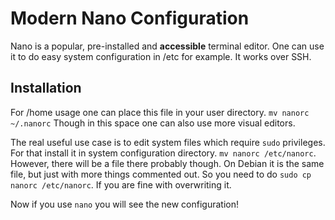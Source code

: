 # Modern Nano Configuration
Nano is a popular, pre-installed and **accessible** terminal editor. One can use it to do easy system configuration in /etc for example. It works over SSH.

## Installation
For /home usage one can place this file in your user directory.
`mv nanorc ~/.nanorc`
Though in this space one can also use more visual editors.

The real useful use case is to edit system files which require `sudo` privileges. For that install it in system configuration directory. `mv nanorc /etc/nanorc`. However, there will be a file there probably though. On Debian it is the same file, but just with more things commented out. So you need to do `sudo cp nanorc /etc/nanorc`. If you are fine with overwriting it.

Now if you use `nano` you will see the new configuration!
